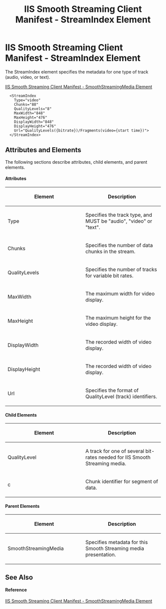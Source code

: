 ﻿---
title: IIS Smooth Streaming Client Manifest - StreamIndex Element
TOCTitle: <StreamIndex>
ms:assetid: d4c9c38f-5f43-4e9e-aba7-82c13983c594
ms:mtpsurl: https://msdn.microsoft.com/en-us/library/Ee673442(v=VS.90)
ms:contentKeyID: 26179485
ms.date: 05/02/2012
mtps_version: v=VS.90
---

# IIS Smooth Streaming Client Manifest - StreamIndex Element

The StreamIndex element specifies the metadata for one type of track (audio, video, or text).

[IIS Smooth Streaming Client Manifest - SmoothStreamingMedia Element](iis-smooth-streaming-client-manifest-smoothstreamingmedia-element.md)  

``` 
  <StreamIndex
    Type="video"
    Chunks="88"
    QualityLevels="8"
    MaxWidth="848"
    MaxHeight="476"
    DisplayWidth="848"
    DisplayHeight="476"
    Url="QualityLevels({bitrate})/Fragments(video={start time})">
  </StreamIndex>
```

## Attributes and Elements

The following sections describe attributes, child elements, and parent elements.

#### Attributes

<table>
<colgroup>
<col style="width: 50%" />
<col style="width: 50%" />
</colgroup>
<thead>
<tr class="header">
<th><p>Element</p></th>
<th><p>Description</p></th>
</tr>
</thead>
<tbody>
<tr class="odd">
<td><p>Type</p></td>
<td><p>Specifies the track type, and MUST be &quot;audio&quot;, &quot;video&quot; or &quot;text&quot;.</p></td>
</tr>
<tr class="even">
<td><p>Chunks</p></td>
<td><p>Specifies the number of data chunks in the stream.</p></td>
</tr>
<tr class="odd">
<td><p>QualityLevels</p></td>
<td><p>Specifies the number of tracks for variable bit rates.</p></td>
</tr>
<tr class="even">
<td><p>MaxWidth</p></td>
<td><p>The maximum width for video display.</p></td>
</tr>
<tr class="odd">
<td><p>MaxHeight</p></td>
<td><p>The maximum height for the video display.</p></td>
</tr>
<tr class="even">
<td><p>DisplayWidth</p></td>
<td><p>The recorded width of video display.</p></td>
</tr>
<tr class="odd">
<td><p>DisplayHeight</p></td>
<td><p>The recorded width of video display.</p></td>
</tr>
<tr class="even">
<td><p>Url</p></td>
<td><p>Specifies the format of QualityLevel (track) identifiers.</p></td>
</tr>
</tbody>
</table>


#### Child Elements

<table>
<colgroup>
<col style="width: 50%" />
<col style="width: 50%" />
</colgroup>
<thead>
<tr class="header">
<th><p>Element</p></th>
<th><p>Description</p></th>
</tr>
</thead>
<tbody>
<tr class="odd">
<td><p>QualityLevel</p></td>
<td><p>A track for one of several bit-rates needed for IIS Smooth Streaming media.</p></td>
</tr>
<tr class="even">
<td><p>c</p></td>
<td><p>Chunk identifier for segment of data.</p></td>
</tr>
</tbody>
</table>


#### Parent Elements

<table>
<colgroup>
<col style="width: 50%" />
<col style="width: 50%" />
</colgroup>
<thead>
<tr class="header">
<th><p>Element</p></th>
<th><p>Description</p></th>
</tr>
</thead>
<tbody>
<tr class="odd">
<td><p>SmoothStreamingMedia</p></td>
<td><p>Specifies metadata for this Smooth Streaming media presentation.</p></td>
</tr>
</tbody>
</table>


## See Also

#### Reference

[IIS Smooth Streaming Client Manifest - SmoothStreamingMedia Element](iis-smooth-streaming-client-manifest-smoothstreamingmedia-element.md)

